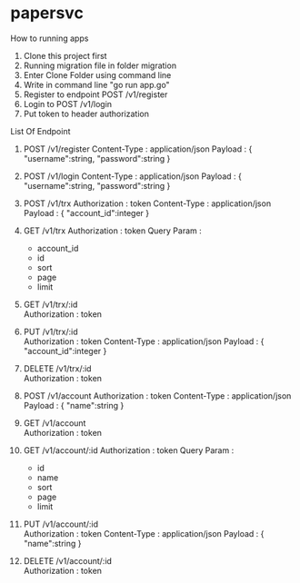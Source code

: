 # papersvc

How to running apps

1. Clone this project first
2. Running migration file in folder migration
3. Enter Clone Folder using command line
4. Write in command line "go run app.go"
5. Register to endpoint POST   /v1/register 
6. Login to POST   /v1/login 
7. Put token to header authorization

List Of Endpoint

1. POST   /v1/register
   Content-Type : application/json
   Payload : 
   {
    "username":string,
    "password":string
   }
   
2. POST   /v1/login
   Content-Type : application/json
   Payload : 
   {
    "username":string,
    "password":string
   }
   
3. POST   /v1/trx
   Authorization : token
   Content-Type : application/json
   Payload : 
   {
    "account_id":integer
   }
   
4. GET    /v1/trx
   Authorization : token
   Query Param : 
   - account_id
   - id
   - sort
   - page
   - limit
   
5. GET    /v1/trx/:id  
   Authorization : token
   
6. PUT    /v1/trx/:id  
   Authorization : token
   Content-Type : application/json
   Payload : 
   {
    "account_id":integer
   }
7. DELETE /v1/trx/:id   
   Authorization : token
   
8. POST   /v1/account 
   Authorization : token
   Content-Type : application/json
   Payload : 
   {
    "name":string
   }
9. GET    /v1/account    
   Authorization : token
   
10. GET    /v1/account/:id 
    Authorization : token
    Query Param : 
    - id
    - name
    - sort
    - page
    - limit
11. PUT    /v1/account/:id  
    Authorization : token
    Content-Type : application/json
    Payload : 
    {
      "name":string
    }
12. DELETE /v1/account/:id   
    Authorization : token

